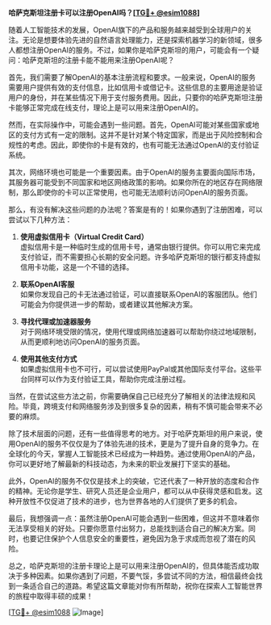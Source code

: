 **哈萨克斯坦注册卡可以注册OpenAI吗？[[TG💪+ @esim1088](https://t.me/s/esim1088)]**

随着人工智能技术的发展，OpenAI旗下的产品和服务越来越受到全球用户的关注。无论是想要体验先进的自然语言处理能力，还是探索机器学习的新领域，很多人都想注册OpenAI的服务。不过，如果你是哈萨克斯坦的用户，可能会有一个疑问：哈萨克斯坦的注册卡能不能用来注册OpenAI呢？

首先，我们需要了解OpenAI的基本注册流程和要求。一般来说，OpenAI的服务需要用户提供有效的支付信息，比如信用卡或借记卡。这些信息的主要用途是验证用户的身份，并在某些情况下用于支付服务费用。因此，只要你的哈萨克斯坦注册卡能够正常完成在线支付，理论上是可以用来注册OpenAI的。

然而，在实际操作中，可能会遇到一些问题。首先，OpenAI可能对某些国家或地区的支付方式有一定的限制。这并不是针对某个特定国家，而是出于风险控制和合规性的考虑。因此，即使你的卡是有效的，也有可能无法通过OpenAI的支付验证系统。

其次，网络环境也可能是一个重要因素。由于OpenAI的服务主要面向国际市场，其服务器可能受到不同国家和地区网络政策的影响。如果你所在的地区存在网络限制，那么即使你的卡可以正常使用，也可能无法顺利访问OpenAI的服务页面。

那么，有没有解决这些问题的办法呢？答案是有的！如果你遇到了注册困难，可以尝试以下几种方法：

1. **使用虚拟信用卡（Virtual Credit Card）**  
   虚拟信用卡是一种临时生成的信用卡号，通常由银行提供。你可以用它来完成支付验证，而不需要担心长期的安全问题。许多哈萨克斯坦的银行都支持虚拟信用卡功能，这是一个不错的选择。

2. **联系OpenAI客服**  
   如果你发现自己的卡无法通过验证，可以直接联系OpenAI的客服团队。他们可能会为你提供进一步的帮助，或者建议其他解决方案。

3. **寻找代理或加速器服务**  
   对于网络环境受限的情况，使用代理或网络加速器可以帮助你绕过地域限制，从而更顺利地访问OpenAI的服务页面。

4. **使用其他支付方式**  
   如果虚拟信用卡也不可行，可以尝试使用PayPal或其他国际支付平台。这些平台同样可以作为支付验证工具，帮助你完成注册过程。

当然，在尝试这些方法之前，你需要确保自己已经充分了解相关的法律法规和风险。毕竟，跨境支付和网络服务涉及到很多复杂的因素，稍有不慎可能会带来不必要的麻烦。

除了技术层面的问题，还有一些值得思考的地方。对于哈萨克斯坦的用户来说，使用OpenAI的服务不仅仅是为了体验先进的技术，更是为了提升自身的竞争力。在全球化的今天，掌握人工智能技术已经成为一种趋势。通过使用OpenAI的产品，你可以更好地了解最新的科技动态，为未来的职业发展打下坚实的基础。

此外，OpenAI的服务不仅仅是技术上的突破，它还代表了一种开放的态度和合作的精神。无论你是学生、研究人员还是企业用户，都可以从中获得灵感和启发。这种开放性不仅促进了技术的进步，也为世界各地的人们提供了更多的机会。

最后，我想强调一点：虽然注册OpenAI可能会遇到一些困难，但这并不意味着你无法享受相关的好处。只要你愿意付出努力，总能找到适合自己的解决方案。同时，也要记住保护个人信息安全的重要性，避免因为急于求成而忽视了潜在的风险。

总之，哈萨克斯坦的注册卡理论上是可以用来注册OpenAI的，但具体能否成功取决于多种因素。如果你遇到了问题，不要气馁，多尝试不同的方法，相信最终会找到一条适合自己的道路。希望这篇文章能对你有所帮助，祝你在探索人工智能世界的旅程中取得丰硕的成果！

[[TG💪+ @esim1088](https://t.me/s/esim1088) ![Image](https://i.postimg.cc/4NQfJmqS/Snipaste-2025-05-13-00-14-12.png)]